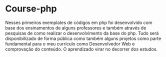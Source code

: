 # Course-php
Nesses primeiros exemplates de códigos em php foi desenvolvido  com base dos ensinamentos de alguns professores e também através de pesquisas de como realizar o desenvolvimento da base do php.  Tudo será disponibilizado de forma pública como também alguns projetos como parte fundamental para o meu currículo como Desenvolvedor Web e comprovação do conteúdo. O aprendizado virar no decorrer dos estudos.
